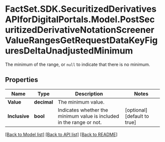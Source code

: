 # FactSet.SDK.SecuritizedDerivativesAPIforDigitalPortals.Model.PostSecuritizedDerivativeNotationScreenerValueRangesGetRequestDataKeyFiguresDeltaUnadjustedMinimum
The minimum of the range, or `null` to indicate that there is no minimum.

## Properties

Name | Type | Description | Notes
------------ | ------------- | ------------- | -------------
**Value** | **decimal** | The minimum value. | 
**Inclusive** | **bool** | Indicates whether the minimum value is included in the range or not. | [optional] [default to true]

[[Back to Model list]](../README.md#documentation-for-models) [[Back to API list]](../README.md#documentation-for-api-endpoints) [[Back to README]](../README.md)


